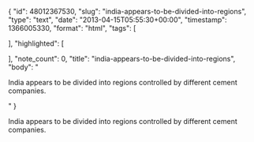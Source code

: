 {
  "id": 48012367530,
  "slug": "india-appears-to-be-divided-into-regions",
  "type": "text",
  "date": "2013-04-15T05:55:30+00:00",
  "timestamp": 1366005330,
  "format": "html",
  "tags": [

  ],
  "highlighted": [

  ],
  "note_count": 0,
  "title": "india-appears-to-be-divided-into-regions",
  "body": "<p>India appears to be divided into regions controlled by different cement companies.</p>"
}

<p>India appears to be divided into regions controlled by different cement companies.</p>
